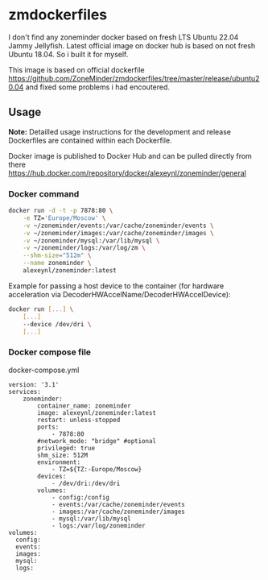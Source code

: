 # zmdockerfiles
I don't find any zoneminder docker based on fresh LTS Ubuntu 22.04 Jammy Jellyfish.  Latest official image on docker hub is based on not fresh Ubuntu 18.04. So i built it for myself.

This image is based on official dockerfile https://github.com/ZoneMinder/zmdockerfiles/tree/master/release/ubuntu20.04 and fixed some problems i had encoutered.
## Usage

**Note:** Detailled usage instructions for the development and release Dockerfiles are contained within each Dockerfile.

Docker image is published to Docker Hub and can be pulled directly from there 
https://hub.docker.com/repository/docker/alexeynl/zoneminder/general

### Docker command

```bash
docker run -d -t -p 7878:80 \
    -e TZ='Europe/Moscow' \
    -v ~/zoneminder/events:/var/cache/zoneminder/events \
    -v ~/zoneminder/images:/var/cache/zoneminder/images \
    -v ~/zoneminder/mysql:/var/lib/mysql \
    -v ~/zoneminder/logs:/var/log/zm \
    --shm-size="512m" \
    --name zoneminder \
    alexeynl/zoneminder:latest
```

Example for passing a host device to the container (for hardware acceleration via DecoderHWAccelName/DecoderHWAccelDevice):

```bash
docker run [...] \
    [...]
    --device /dev/dri \
    [...]
```
### Docker compose file
docker-compose.yml
```
version: '3.1'
services:
    zoneminder:
        container_name: zoneminder
        image: alexeynl/zoneminder:latest
        restart: unless-stopped
        ports:
            - 7878:80
        #network_mode: "bridge" #optional
        privileged: true
        shm_size: 512M
        environment:
            - TZ=${TZ:-Europe/Moscow}
        devices:
            - /dev/dri:/dev/dri
        volumes:
            - config:/config
            - events:/var/cache/zoneminder/events
            - images:/var/cache/zoneminder/images
            - mysql:/var/lib/mysql
            - logs:/var/log/zoneminder
volumes:
  config:
  events:
  images:
  mysql:
  logs:
```
